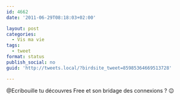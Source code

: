 ```yaml
---
id: 4662
date: '2011-06-29T08:18:03+02:00'

layout: post
categories:
  - Vis ma vie
tags:
  - tweet
format: status
publish_social: no
guid: 'http://tweets.local/?birdsite_tweet=85985364669513728'

---
```


@Ecribouille tu découvres Free et son bridage des connexions ? 😉